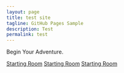 ```yaml
---
layout: page
title: test site
tagline: GitHub Pages Sample
description: Test
permalink: test
---
```


Begin Your Adventure.

<script>console.log("Hi")</script>

<a href="room_0_0">Starting Room</a>
<a href="rooms/room_0_0">Starting Room</a>
<a href="pages/room_0_0">Starting Room</a>